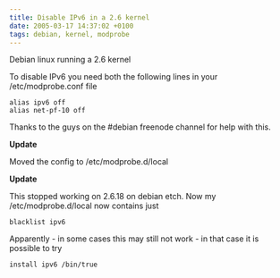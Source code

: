 ```yaml
---
title: Disable IPv6 in a 2.6 kernel
date: 2005-03-17 14:37:02 +0100
tags: debian, kernel, modprobe
---
```


Debian linux running a 2.6 kernel

To disable IPv6 you need both the following lines in your /etc/modprobe.conf file

    alias ipv6 off
    alias net-pf-10 off

Thanks to the guys on the #debian freenode channel for help with this.

**Update**

Moved the config to /etc/modprobe.d/local

**Update**

This stopped working on 2.6.18 on debian etch. Now my /etc/modprobe.d/local now contains just

    blacklist ipv6

Apparently - in some cases this may still not work - in that case it is possible to try

    install ipv6 /bin/true
